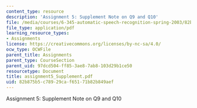 ```yaml
---
content_type: resource
description: 'Assignment 5: Supplement Note on Q9 and Q10'
file: /media/courses/6-345-automatic-speech-recognition-spring-2003/82b875b5c78929caf65171b82b849aef_assignment5_Supplement.pdf
file_type: application/pdf
learning_resource_types:
- Assignments
license: https://creativecommons.org/licenses/by-nc-sa/4.0/
ocw_type: OCWFile
parent_title: Assignments
parent_type: CourseSection
parent_uid: 97dcd504-ff85-3ae8-7ab8-103d29b1ce50
resourcetype: Document
title: assignment5_Supplement.pdf
uid: 82b875b5-c789-29ca-f651-71b82b849aef
---
```

Assignment 5: Supplement Note on Q9 and Q10